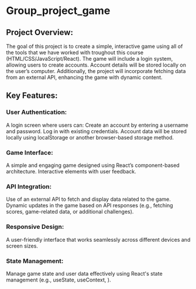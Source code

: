 # Group_project_game

## Project Overview:
The goal of this project is to create a simple, interactive game using all of the tools that we have worked with troughout this course (HTML/CSS/JavaScript/React). The game will include a login system, allowing users to create accounts. Account details will be stored locally on the user’s computer. Additionally, the project will incorporate fetching data from an external API, enhancing the game with dynamic content.

## Key Features:

### User Authentication:
A login screen where users can:
Create an account by entering a username and password.
Log in with existing credentials.
Account data will be stored locally using localStorage or another browser-based storage method.

### Game Interface:
A simple and engaging game designed using React’s component-based architecture.
Interactive elements with user feedback.

### API Integration:
Use of an external API to fetch and display data related to the game.
Dynamic updates in the game based on API responses (e.g., fetching scores, game-related data, or additional challenges).

### Responsive Design:
A user-friendly interface that works seamlessly across different devices and screen sizes.

### State Management:
Manage game state and user data effectively using React's state management (e.g., useState, useContext, ).